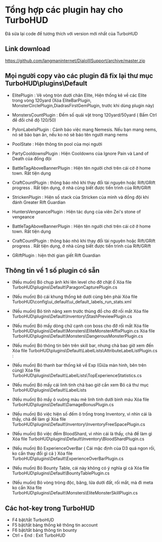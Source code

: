 # Tổng hợp các plugin hay cho TurboHUD
Đã sửa lại code để tương thích với version mới nhất của TurboHUD

Link download
------------
https://github.com/langmaninternet/DialoIIISupport/archive/master.zip



Mọi người copy vào các plugin đã fix lại thư mục TurboHUD\plugins\Default
------------

+ ElitePlugin : Vẽ vòng tròn dưới chân Elite, Hiện thống kê về các Elite trong vòng 120yard
(Xóa EliteBarPlugin, MonsterCirclePlugin,DiadrasFirstGemPlugin, trước khi dùng plugin này)

+ MonstersCountPlugin : Đếm số quái vật trong 120yard/50yard ( Bấm Ctrl để đổi chế độ 120/50)

+ PylonLabelsPlugin : Cảnh báo việc mang Nemesis. Nếu bạn mang nems, nó sẽ bảo bạn ăn, nếu ko nó sẽ báo tên người mang nems

+ PoolState : Hiện thông tin pool của mọi người

+ PartyCooldownsPlugin : Hiện Cooldowns của Ignore Pain và Land of Death của đồng đội

+ BattleTagAboveBannerPlugin : Hiện tên người chơi trên cái cờ ở home town. Rất tiện dụng

+ CraftCountPlugin : thông báo nhỏ khi thay đổi tài nguyên hoặc Rift/GRift progress . Rất tiện dụng, ở nhà cũng biết được tiến trình của Rift/GRift

+ StrickenPlugin : Hiện số stack của Stricken của mình và đồng đội khi đánh Greater Rift Guardian

+ HuntersVengeancePlugin : Hiện tác dụng của viên Zei's stone of vengeance 

+ BattleTagAboveBannerPlugin : Hiện tên người chơi trên cái cờ ở home town. Rất tiện dụng

+ CraftCountPlugin : thông báo nhỏ khi thay đổi tài nguyên hoặc Rift/GRift progress . Rất tiện dụng, ở nhà cũng biết được tiến trình của Rift/GRift

+ GRiftPlugin : hiện thời gian giết Rift Guardian




Thông tin về 1 số plugin có sẵn
------------

+ (Nếu muốn) Bỏ chụp ảnh khi lên level cho đỡ chật ổ 
Xóa file TurboHUD\plugins\Default\ParagonCapturePlugin.cs

+ (Nếu muốn) Bỏ cái khung thống kê dưới cùng bên phải 
Xóa file TurboHUD\config\ui_default\ui_default_labels_run_stats.xml 
 
+ (Nếu muốn) Bỏ tính năng xem trước thùng đồ cho đỡ rối mắt 
Xóa file TurboHUD\plugins\Default\Inventory\StashPreviewPlugin.cs

+ (Nếu muốn) Bỏ mấy dòng chữ cạnh con boss cho đỡ rối mắt 
Xóa file TurboHUD\plugins\Default\Monsters\EliteMonsterAffixPlugin.cs
Xóa file TurboHUD\plugins\Default\Monsters\DangerousMonsterPlugin.cs

+ (Nếu muốn) Bỏ thông tin bên trên skill bar, nhưng chả bao giờ xem đến
Xóa file  TurboHUD\plugins\Default\LabelLists\AttributeLabelListPlugin.cs : 

+ (Nếu muốn) Bỏ thanh bar thống kê về Exp (Giữa màn hình, bên trên cùng) 
Xóa file  TurboHUD\plugins\Default\LabelLists\TopExperienceStatistics.cs

+ (Nếu muốn) Bỏ mấy cái linh tinh chả bao giờ cần xem
Bỏ cả thư mục TurboHUD\plugins\Default\LabelLists

+ (Nếu muốn) Bỏ mấy ô vuông màu mè linh tinh dưới bình máu
Xóa file  TurboHUD\plugins\Default\DamageBonusPlugin.cs

+ (Nếu muốn) Bỏ việc hiện số đếm ô trống trong Inventory, vì nhìn cái là thấy, chả để làm gì
Xóa file  TurboHUD\plugins\Default\Inventory\InventoryFreeSpacePlugin.cs

+ (Nếu muốn) Bỏ việc đếm BloodShard, vì nhìn cái là thấy, chả để làm gì
Xóa file  TurboHUD\plugins\Default\Inventory\BloodShardPlugin.cs

+ (Nếu muốn) Bỏ ExperienceOverBar ( Cái mặc định của D3 quá ngon rồi, ko cần thay đổi gì cả )
Xóa file  TurboHUD\plugins\Default\ExperienceOverBarPlugin.cs

+ (Nếu muốn) Bỏ Bounty Table, cái này không có ý nghĩa gì cả
Xóa file  TurboHUD\plugins\Default\BountyTablePlugin.cs


+ (Nếu muốn) Bỏ vòng tròng độc, băng, lửa dưới đất, rối mắt, mà đi meta ko cần
Xóa file  TurboHUD\plugins\Default\Monsters\EliteMonsterSkillPlugin.cs


Các hot-key trong TurboHUD
------------
+ F4 bật/tắt TurboHUD
+ F5 bật/tắt bảng thống kê thông tin account
+ F6  bật/tắt bảng thông tin bounty
+ Ctrl + End : Exit TurboHUD





